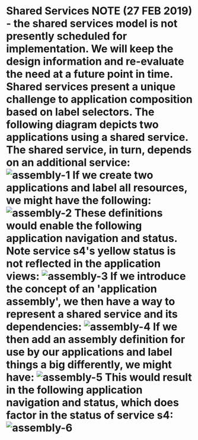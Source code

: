 # Shared Services NOTE (27 FEB 2019) - the shared services model is not presently scheduled for implementation. We will keep the design information and re-evaluate the need at a future point in time. Shared services present a unique challenge to application composition based on label selectors. The following diagram depicts two applications using a shared service. The shared service, in turn, depends on an additional service: ![assembly-1](https://github.com/kappnav/design/blob/master/images/assembly-1.png) If we create two applications and label all resources, we might have the following: ![assembly-2](https://github.com/kappnav/design/blob/master/images/assembly-2.png) These definitions would enable the following application navigation and status. Note service s4's yellow status is not reflected in the application views: ![assembly-3](https://github.com/kappnav/design/blob/master/images/assembly-3.png) If we introduce the concept of an 'application assembly', we then have a way to represent a shared service and its dependencies: ![assembly-4](https://github.com/kappnav/design/blob/master/images/assembly-4.png) If we then add an assembly definition for use by our applications and label things a big differently, we might have: ![assembly-5](https://github.com/kappnav/design/blob/master/images/assembly-5.png) This would result in the following application navigation and status, which does factor in the status of service s4: ![assembly-6](https://github.com/kappnav/design/blob/master/images/assembly-6.png)
